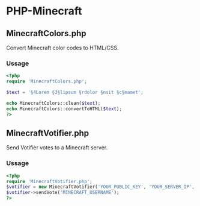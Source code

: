 # PHP-Minecraft

## MinecraftColors.php

Convert Minecraft color codes to HTML/CSS.

### Ussage

```php
<?php
require 'MinecraftColors.php';

$text = '§4Lorem §3§lipsum §rdolor §nsit §c§mamet';

echo MinecraftColors::clean($text);
echo MinecraftColors::convertToHTML($text);
?>
```

## MinecraftVotifier.php

Send Votifier votes to a Minecraft server.

### Ussage

```php
<?php
require 'MinecraftVotifier.php';
$votifier = new MinecraftVotifier('YOUR_PUBLIC_KEY', 'YOUR_SERVER_IP', 'YOUR_VOTIFIER_PORT', 'YOU_SERVICE_NAME');
$votifier->sendVote('MINECRAFT_USERNAME');
?>
```
